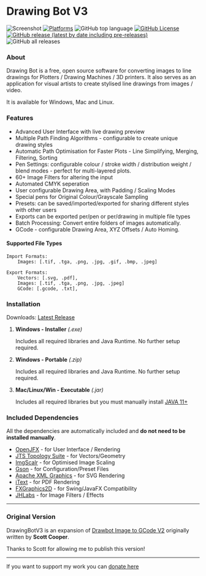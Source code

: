 # Drawing Bot V3
![Screenshot](https://github.com/SonarSonic/Drawbot_image_to_gcode_v3/blob/master/images/ScreenshotV101.PNG?raw=true)
[![Platforms](https://img.shields.io/badge/platform-Windows%2C%20Mac%2C%20Linux-green?style=flat-square)](https://github.com/SonarSonic/DrawingBotV3#installation)
![GitHub top language](https://img.shields.io/github/languages/top/SonarSonic/DrawingBotV3?style=flat-square)
[![GitHub License](https://img.shields.io/github/license/SonarSonic/DrawingBotV3?style=flat-square)](https://github.com/SonarSonic/DrawingBotV3/blob/master/LICENSE)
[![GitHub release (latest by date including pre-releases)](https://img.shields.io/github/v/release/SonarSonic/DrawingBotV3?include_prereleases&style=flat-square)](https://github.com/SonarSonic/DrawingBotV3/releases/latest)
![GitHub all releases](https://img.shields.io/github/downloads/SonarSonic/DrawingBotV3/total?style=flat-square)

### About
Drawing Bot is a free, open source software for converting images to line drawings for Plotters / Drawing Machines / 3D printers. It also serves as an application for visual artists to create stylised line drawings from images / video.

It is available for Windows, Mac and Linux.

### Features
-  Advanced User Interface with live drawing preview
-  Multiple Path Finding Algorithms - configurable to create unique drawing styles
-  Automatic Path Optimisation for Faster Plots - Line Simplifying, Merging, Filtering, Sorting
-  Pen Settings: configurable colour / stroke width / distribution weight / blend modes - perfect for multi-layered plots.
-  60+ Image Filters for altering the input
-  Automated CMYK seperation
-  User configurable Drawing Area, with Padding / Scaling Modes 
-  Special pens for Original Colour/Grayscale Sampling
-  Presets: can be saved/imported/exported for sharing different styles with other users
-  Exports can be exported per/pen or per/drawing in multiple file types
-  Batch Processing: Convert entire folders of images automatically.
-  GCode - configurable Drawing Area, XYZ Offsets / Auto Homing.

#### Supported File Types
```text
Import Formats: 
    Images: [.tif, .tga, .png, .jpg, .gif, .bmp, .jpeg] 
       
Export Formats: 
    Vectors: [.svg, .pdf],
    Images: [.tif, .tga, .png, .jpg, .jpeg]
    GCode: [.gcode, .txt],
```

### Installation

Downloads: [Latest Release](https://github.com/SonarSonic/DrawingBotV3/releases/latest)

1) **Windows - Installer** _(.exe)_
        
    Includes all required libraries and Java Runtime. No further setup required.
2) **Windows - Portable** _(.zip)_
   
   Includes all required libraries and Java Runtime. No further setup required.

3) **Mac/Linux/Win - Executable** _(.jar)_ 

   Includes all required libraries but you must manually install [JAVA 11+](https://www.oracle.com/java/technologies/javase-downloads.html)

### Included Dependencies
All the dependencies are automatically included and **do not need to be installed manually**.

- [OpenJFX](https://github.com/openjdk/jfx) - for User Interface / Rendering
- [JTS Topology Suite](https://github.com/locationtech/jts) - for Vectors/Geometry
- [ImgScalr](https://github.com/rkalla/imgscalr) - for Optimised Image Scaling
- [Gson](https://github.com/google/gson) - for Configuration/Preset Files
- [Apache XML Graphics](https://github.com/apache/xmlgraphics-batik) - for SVG Rendering
- [iText](https://github.com/itext/itextpdf) - for PDF Rendering
- [FXGraphics2D](https://github.com/jfree/fxgraphics2d) - for Swing/JavaFX Compatibility
- [JHLabs](http://www.jhlabs.com/) - for Image Filters / Effects

---

### Original Version
DrawingBotV3 is an expansion of [Drawbot Image to GCode V2](https://github.com/Scott-Cooper/Drawbot_image_to_gcode_v2) originally written by **Scott Cooper**.

Thanks to Scott for allowing me to publish this version!

---
If you want to support my work you can [donate here](https://www.paypal.com/donate?hosted_button_id=ZFNJF2R4J87DG)